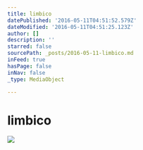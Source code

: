 ```yaml
---
title: limbico
datePublished: '2016-05-11T04:51:52.579Z'
dateModified: '2016-05-11T04:51:25.123Z'
author: []
description: ''
starred: false
sourcePath: _posts/2016-05-11-limbico.md
inFeed: true
hasPage: false
inNav: false
_type: MediaObject

---
```

# limbico
![](https://the-grid-user-content.s3-us-west-2.amazonaws.com/afab3e6e-814c-41c8-9699-3eb3bd65e6bd.jpg)